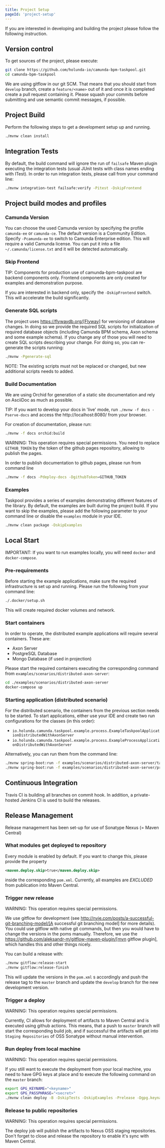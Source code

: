 ```yaml
---
title: Project Setup
pageId: 'project-setup'
---
```


If you are interested in developing and building the project please follow the following instruction.

## Version control

To get sources of the project, please execute:

```bash
git clone https://github.com/holunda-io/camunda-bpm-taskpool.git
cd camunda-bpm-taskpool
```

We are using gitflow in our git SCM. That means that you should start from `develop` branch,
create a `feature/<name>` out of it and once it is completed create a pull request containing
it. Please squash your commits before submitting and use semantic commit messages, if possible.

## Project Build

Perform the following steps to get a development setup up and running.

```bash
./mvnw clean install
```

## Integration Tests

By default, the build command will ignore the run of `failsafe` Maven plugin executing the integration tests
(usual JUnit tests with class names ending with ITest). In order to run integration tests, please
call from your command line:

```bash
./mvnw integration-test failsafe:verify -Pitest -DskipFrontend
```

## Project build modes and profiles

### Camunda Version

You can choose the used Camunda version by specifying the profile `camunda-ee` or `camunda-ce`. The default
version is a Community Edition. Specify `-Pcamunda-ee` to switch to Camunda Enterprise edition. This will
require a valid Camunda license. You can put it into a file `~/.camunda/license.txt` and it will be detected
automatically.

### Skip Frontend

TIP: Components for production use of camunda-bpm-taskpool are backend components only. Frontend components are only
created for examples and demonstration purpose.

If you are interested in backend only, specify the `-DskipFrontend` switch. This will accelerate the build
significantly.

### Generate SQL scripts

The project uses https://flywaydb.org/[Flyway] for versioning of database changes. In doing so we provide the
required SQL scripts for initialization of required database objects (including Camunda BPM schema, Axon schema and
some example schema). If you change any of those you will need to create SQL scripts describing your change.
For doing so, you can re-generate the scripts running:

```bash
./mvnw -Pgenerate-sql
```

NOTE: The existing scripts must not be replaced or changed, but new additional scripts needs to added.

### Build Documentation

We are using Orchid for generation of a static site documentation and rely on AsciiDoc as much as possible.

TIP: If you want to develop your docs in 'live' mode, run `./mvnw -f docs -Pserve-docs` and access
the http://localhost:8080/ from your browser.

For creation of documentation, please run:

```bash
./mvnw -f docs orchid:build
```

WARNING: This operation requires special permissions. You need to replace `GITHUB_TOKEN` by the token of
the github pages repository, allowing to publish the pages.

In order to publish documentation to github pages, please run from command line

```bash
./mvnw -f docs -Pdeploy-docs -DgithubToken=GITHUB_TOKEN
```

### Examples

Taskpool provides a series of examples demonstrating different features of the library. By default, the examples are
built during the project build. If you want to skip the examples, please add the following parameter to your command
line or disable the `examples` module in your IDE.

```bash
./mvnw clean package -DskipExamples
```

## Local Start

IMPORTANT: If you want to run examples locally, you will need `docker` and `docker-compose`.

### Pre-requirements

Before starting the example applications, make sure the required infrastructure is set up and running.
Please run the following from your command line:

```bash
./.docker/setup.sh
```

This will create required docker volumes and network.

### Start containers

In order to operate, the distributed example applications will require several containers. These are:

* Axon Server
* PostgreSQL Database
* Mongo Database (if used in projection)

Please start the required containers executing the corresponding command from `examples/scenarios/distributed-axon-server`:

```bash
cd ./examples/scenarios/distributed-axon-server
docker-compose up
```

### Starting application (distributed scenario)

For the distributed scenario, the containers from the previous section needs to be started.
To start applications, either use your IDE and create two run configurations for the classes (in this order):

* `io.holunda.camunda.taskpool.example.process.ExampleTaskpoolApplicationDistributedWithAxonServer`
* `io.holunda.camunda.taskpool.example.process.ExampleProcessApplicationDistributedWithAxonServer`

Alternatively, you can run them from the command line:

```bash
./mvnw spring-boot:run -f examples/scenarios/distributed-axon-server/taskpool-application
./mvnw spring-boot:run -f examples/scenarios/distributed-axon-server/process-application
```

## Continuous Integration

Travis CI is building all branches on commit hook. In addition, a private-hosted Jenkins CI
is used to build the releases.

## Release Management

Release management has been set-up for use of Sonatype Nexus (= Maven Central)

### What modules get deployed to repository

Every module is enabled by default. If you want to change this, please provide the property

```xml
<maven.deploy.skip>true</maven.deploy.skip>
```

inside the corresponding `pom.xml`. Currently, all examples are _EXCLUDED_ from publication into Maven Central.

### Trigger new release

WARNING: This operation requires special permissions.

We use gitflow for development (see http://nvie.com/posts/a-successful-git-branching-model/[A successful git branching model]
for more details). You could use gitflow with native git commands, but then you would have
to change the versions in the poms manually. Therefore, we use the
https://github.com/aleksandr-m/gitflow-maven-plugin/[mvn gitflow plugin], which handles this and other
things nicely.

You can build a release with:

```bash
./mvnw gitflow:release-start
./mvnw gitflow:release-finish
```

This will update the versions in the `pom.xml` s accordingly and push the release tag to the `master` branch
and update the `develop` branch for the new development version.

### Trigger a deploy

WARNING: This operation requires special permissions.

Currently, CI allows for deployment of artifacts to Maven Central and is executed using github actions.
This means, that a push to `master` branch will start the corresponding build job, and if successful the
artifacts will get into `Staging Repositories` of OSS Sonatype without manual intervention.

### Run deploy from local machine

WARNING: This operation requires special permissions.

If you still want to execute the deployment from your local machine, you need to have GPG keys at place and
to execute the following command on the `master` branch:

```bash
export GPG_KEYNAME="<keyname>"
export GPG_PASSPHRASE="<secret>"
./mvnw clean deploy -B -DskipTests -DskipExamples -Prelease -Dgpg.keyname=$GPG_KEYNAME -Dgpg.passphrase=$GPG_PASSPHRASE
```

### Release to public repositories

WARNING: This operation requires special permissions.

The deploy job will publish the artifacts to Nexus OSS staging repositories. Don't forget to close and release the
repository to enable it's sync with Maven Central.

